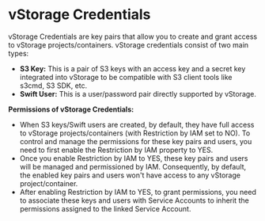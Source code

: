 # vStorage Credentials

vStorage Credentials are key pairs that allow you to create and grant access to vStorage projects/containers. vStorage credentials consist of two main types:

* **S3 Key:** This is a pair of S3 keys with an access key and a secret key integrated into vStorage to be compatible with S3 client tools like s3cmd, S3 SDK, etc.
* **Swift User:** This is a user/password pair directly supported by vStorage.

**Permissions of vStorage Credentials:**

* When S3 keys/Swift users are created, by default, they have full access to vStorage projects/containers (with Restriction by IAM set to NO). To control and manage the permissions for these key pairs and users, you need to first enable the Restriction by IAM property to YES.
* Once you enable Restriction by IAM to YES, these key pairs and users will be managed and permissioned by IAM. Consequently, by default, the enabled key pairs and users won't have access to any vStorage project/container.
* After enabling Restriction by IAM to YES, to grant permissions, you need to associate these keys and users with Service Accounts to inherit the permissions assigned to the linked Service Account.
